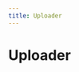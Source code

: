 ```yaml
---
title: Uploader
---
```


# Uploader

<ClientOnly>
  <upload-demo></upload-demo>
</ClientOnly>

<upload-attributes></upload-attributes>